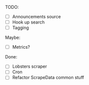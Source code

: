 TODO:

 - [ ] Announcements source
 - [ ] Hook up search
 - [ ] Tagging

Maybe:
 - [ ] Metrics?

Done:
 - [ ] Lobsters scraper
 - [ ] Cron
 - [ ] Refactor ScrapeData common stuff
